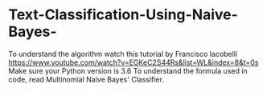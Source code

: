 # Text-Classification-Using-Naive-Bayes-
To understand the algorithm watch this tutorial by Francisco Iacobelli https://www.youtube.com/watch?v=EGKeC2S44Rs&list=WL&index=8&t=0s
Make sure your Python version is 3.6
To understand the formula used in code, read Multinomial Naive Bayes' Classifier.
